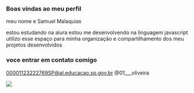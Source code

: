 ### Boas vindas ao meu perfil 

meu nome e Samuel Malaquias

estou estudando na alura
estou me desenvolvendo na linguagem javascript
utilizo esse espaço para minha organização e compartilhamento dos meu projetos desenvolvidos

### voce entrar em contato comigo

00001123222769SP@al.educacao.sp.gov.br
@01___oliveira

![](https://media.tenor.com/sgijvP1DFxkAAAAi/cliolex.gif)
